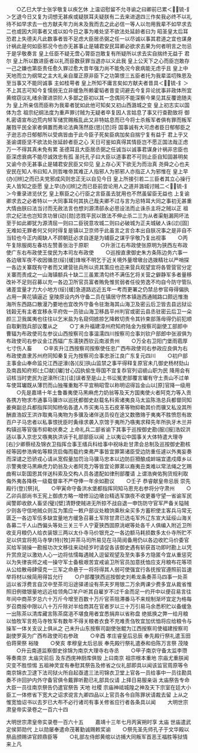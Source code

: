 <!-- { "loadSidebar": true } -->
　　○乙巳大学士张孚敬复以疾乞休  上温诏慰留不允寻谕之曰卿前已累＜锍-釒＞乞退今日又复为词想无甚疾或疑朕耳夫疑朕有二去来进退四三作矣我必终不以礼待不如早求去一也方献夫年力尚未及我而去之此必信一等人以勿用我辈不如早求去二也或因大同事者又或以如今日之事为难处坚不欲法处延龄者曰为  昭圣皇太后耳恐君上失德夫凡此数事者皆不足虑大臣居丞弼之任一以尽诚以事其君道之宜也谋身计祸此是何如臣邪况今也亦无甚事止是辅君安民耳卿必欲求去果为何者明言之勿忌于是孚敬奏言  皇上任臣不疑无啻心膂臣岂敢复有所疑所以求去实自揣终无益于  君尔  皇上所以数进臣者以礼而臣数获罪当退亦以义此我  皇上公天下之心而臣岂敢存一己之嫌也第臣责任愈久罪过愈大昔年强力尚不能免况今衰病能无虑乎且  皇上中天地而立为纲常之主大礼亲自厘正原非臣下之功第恨三五臣者托为我辈滥叨殊恩及至当事又不能同诚事  主如桂萼者  皇上所知不庸言矣如方献夫者昔具＜锍-釒＞不上其志可知今复懦弱无立非缓急所赖霍韬者昔变词避去今复异论扰事非政体所宜黄绾窃议礼绪余骤进崇阶人多鄙之臣初以其一念偶同不能深察今果见其反覆诡随夫为  皇上所亲信而臣称为我辈者犹如此他可知矣又初山西潞城之变  皇上初志实以国体为念  祖宗纪纲法度为重声罪讨贼为无疑者卒复因人言姑息了事又行查勘致将  御札密语宣布边荒内帑军储赏赐叛乱此又非特姑息而已今将士杀叛军者俱有罪而叛军屠戮平民全家者俱置而弗论法典荡然臣(思)[恐]将  国事诚有大可虑者臣日郁郁臣之子逊志亦日郁郁所以受病皆由于此今臣子死矣臣病加矣自揣宁复有益于  君上乎又  圣谕谓臣坚不欲法处张延龄者臣之心  天日可鉴如真得其情臣岂不愿正国法哉正虑万一不得其真未免有累  圣德耳且大臣居丞弼之任诚当以诚事君谋身计祸非忠臣也臣深虑衰病不能尽诚效忠有孤  圣托孔子曰大臣以道事君不可则止臣自知固甚明矣又谕今亦无甚事止是辅君安民臣又仰见  皇上存心天下欲无为而治真  尧舜之心也夫安民在知人书曰知人则哲唯帝其难正人指邪人为邪邪人亦指正人为邪惟在  皇上早(办)[辨]之而已夫党邪成风则忠正无以自见今日  皇上所接引若二三臣者其立心操行夫人皆知之臣愿  皇上早(办)[辨]之而已臣前尝论用人之道并潞城讨贼二＜锍-釒＞今重录进览伏乞  皇上察臣之心行臣之言臣虽去犹用也不然虽留臣无益也  上复谕卿求去之必者特以一大同事耳何其执己哉夫卿不过与言为忌特耳大同之事初无甚重大情由朕曰法当讨而无赦法言也想刘源清郤永必思设法而止诛杀主将之贼以正  祖宗之纪法也岂知贪功冒(动)[勋]恣戮平民以致法不伸止杀二三为从者渠魁漏网坏法至于如此卿犹为源清屈一则曰二臣锐意攻城二则曰必破城为正夫城破人诛(过)[固]无难如无罪者何又何时得复是镇以卫京师乎此虽言之言合本出自朕况事之是非自不当较也今正内阁缺人不顾朝廷必求自遂是为辅臣之谋乎孚敬乃复出视事
　　○丙午复除服阕左春坊左赞善张治于原职
　　○升浙江右布政使张原明为狭西左布政使广东右布政使王俊民为本司左布政使
　　○巡按直隶御史朱方条陈边务六事一各边墩军夜不收因循怠(绥)[缓]烽堠不明乞于近关境外量增墩台选拨精壮以严哨探一各边关寨既有守者而又建营驻兵所以资其策应也迩来营兵观望宜将各管营官分定关寨而责成之一山海镇额兵十缺二三虽累清勾终不满伍乞将关营之僻静军多者量移改补不足则召募以充一各边卫所官员富者贿免惟贫弱者任役劳逸不均自今防守管队诸差宜量才力大小地方(绥)[缓]急道路远近五年一考而更署之仍禁总参官毋得偏执占用一黄花镇逼近  皇陵原设内外守备二员在镇居守然本镇迤西通贼路口颇远惟渤海所东西路口散漫乃要地也宜改外守备令驻渤海其山海卫及密云后卫皆去县远狱讼钱榖无有主者宜移永平府佐一员驻山海卫移昌平州判官或密云县丞驻密云后卫一朵颜三卫我属夷也往往以乞米盐为名窥伺掳掠乞降敕切责令其钤束部落毋得仍前犯顺自取剿戮兵部议覆从之
　　○丁未升福建漳州府知府陆金为按察司副使工部郎中曹辐为布政使司左参议山西按察司佥事温濡四川按察司佥事刘钦户部郎中张淑俱为布政使司右参议金江西辐广东濡狭西钦云南淑贵州
　　○万全右卫阳门堡雨雹厚七寸伤人畜
　　○辛亥升江西按察司按察使任忠广西布政使司右参政应良俱为右布政使直隶苏州府同知秦复元为按察司佥事忠浙江良广东复元四川
　　○初户部主事金山奉命监兑江西逆濠(各)[反]执山监禁之事平得释复原官未几御史杨材劾山及南昌知府郑(土□献)[瓛]甘心囚执偷生辱国不宜复忝官列诏禠山职为民  降用会有诏核当时吏民为逆濠所(注)[诖]误者至是山上书讼冤吏部覆言瓛有守土责山不过单车使耳瓛既从薄罚而山独罹重黜不平宜稍昭雪以称明诏得旨金山以[原]官降一级用
　　○先是嘉靖十年土鲁番夷使马黑麻虎力奶翁等及天方国夷使火者阿克力等入贡各携方物求市通事马骥诈以巡抚都御史赵载名科索诸夷良马太监陈浩总兵都督同知姜奭副总兵都指挥同知杨佑各遣人市买夷马玉石皮革等物抑勒其价而骥又私没其所酬直浩奴王洪诈取夷马夷物为多骥及诸伴送员役在途又数徼赂于夷夷不胜愤怨有故百户子马忠者以私事恨抚臣时夤缘求袭入京馆于夷所乃嗾夷求释先年所执牙木兰并构镇巡等官强市抑勒状奏之  上命礼兵二部省谕下其事于巡按御史勘(服)[报]浩奴洪适以事入京忠又嗾夷执洪诉于礼部部臣以闻  上以夷讼中国事关大体特遣大理寺[右]少卿蔡经及锦衣卫指挥佥事王缙兵科给事中祝咏赴甘肃会总制及巡按御史勘核经等因参浩奭佑等黩货启侮而载约束弗严事皆宜罪第诸臣受边防重任遽以外夷妄奏而深谴之恐骄戎心请从宽假量加罚治马骥马忠本以边防巨猾酿成衅端宜遣戍瘴乡以示警夷使马黑麻虎力奶翁及火者阿克力等皆宜论罪苐以裔夷丑类难以常法绳之乞赐曲宥以彰国恩其伴送科索及交构人员各遣配如律刑部覆请  上谓浩奭佑狥货规利取侮外夷各降秩一级载督率不严夺俸一年余如勘议
　　○壬子  恭睿献皇帝忌辰  崇先殿行(登)[祭]礼
　　○甲寅命守备洪水堡都指挥同知马恩充右参将分守肃州
　　○乙卯兵部尚书王宪上御虏方略一增修沿边墩台精选军旗夜不收更番守望一省谕军民闻警即收歛人畜坚(璧)[壁]清野使贼进无所掠不战自退一申饬防守官军严备关隘贼少则各守信地贼众则互为策应一敕户部议处粮饷乘秋籴买多方蓄积使主客兵马常无匮乏一各边军伍多缺宜量地方缓急召募土军除甘肃已选屯军外辽东宣大延绥山海关各募二千人山西偏头等处三关三千人宁夏狭西固原洮岷等处各千人俱编入附近卫所收支月粮仍人给衣装银三两以太仆寺马价银充之一各边额马耗损数多太仆寺所贮不足以供宜将苑马寺孳(特)[牧]并茶马司所易见在马简阅备用仍以各边收贮马价委官买给军骑操一勘报功次文移往来动经岁时请促各该御史遇有斩获首功即时勘上以凭升赏庶足以激劝人心一边将怯懦每遇贼入逗留观望及至失事多方隐匿今宜从重惩究以为失律丧师之戒一操守军士备极艰苦宜戒谕卫所官员加意抚恤应支月粮布花等项从公给散毋肆侵克一三军之命悬于一将将得其人弱可使强宜行各抚按官遵照前旨速举将材以候简用得旨允行
　　○户部覆狭西巡按御史刘希龙条奏茶马四事一处茶运以省浮费言自汉中至茶司沿途驿递设有茶夫岁用银二万余两课少费多宜从裁省惟照旧例徵银量地远近给领角□羊户听其自雇岁不过千金而足一约开中以便召易言往年间中商茶岁总六十万斤今增至百数十万斤官茶阻滞番马不来规制渐坏宜定为格每岁召商报中限以八十万斤除对半给商其在官者岁以三十万引易马余悉积贮以备缓急一出陈茶以清库藏言陈茶腐浥不堪食用者宜悉捐弃以省称盘  绝抵换之弊一给月粮以恤牧军言苑马寺牧军有数年不得关粮者衣食不充难责刍牧宜加优恤将应给粮令与操军一体关支议上俱从之  己未升山东按察司副使张鲲为江西按察司使福建按察司副使罗英为广西布政使司右参政
　　○辛酉  孝庄睿皇后忌辰  奉先殿行祭礼遣玉田伯蒋荣祭  裕陵
　　○癸亥  孝穆皇太后忌辰  奉先殿行祭礼遣泰和伯陈万言祭  茂陵
　　○升云南道监察御史徐锦为南京大理寺右寺丞
　　○甲子南京守备太监李瓒等奏南京  太庙灾前后  及东西庑神厨库俱毁  上曰南京  祖宗根本重地  宗庙尤重朕闻灾变不胜惊惕  五祖神灵宜有奉慰其祭告及修省之仪礼部即具以闻该监官周原等令南京锦衣卫逮下法司狱火所自起亟遣三法司锦衣卫堂上官各一员给事中一员往勘具奏不许回护内外守备官俱令戴罪听勘已礼部具仪请  上择日易服亲诣  太庙祭告专命大臣一员往南京祭告仍遣官祭告  天地  社稷  宗庙神祗城隍之神及天下宗室在廷大小臣工一体修省下宽大之诏求谠言九卿四品以上官员各令自陈罪状请裁去留  上从之惟宽恤诏书以去岁已大布不必行诸司有事关修省应行者各条具以闻
　　大明世宗肃皇帝实录卷之一百六十四


大明世宗肃皇帝实录卷一百六十五
　　嘉靖十三年七月丙寅朔时享  太庙  世庙遣武定侯郭勋代  上以勋屡奉遣命茂著勤诚赐敕奖谕
　　○祭先圣先师孔子于文华殿以祭品颁赐讲官顾鼎臣等
　　○礼部左侍郎黄绾以访捕大同叛军首恶王福胜等狱情来上凡
